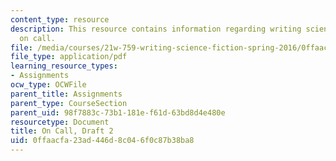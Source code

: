 ```yaml
---
content_type: resource
description: This resource contains information regarding writing science fiction
  on call.
file: /media/courses/21w-759-writing-science-fiction-spring-2016/0ffaacfa23ad446d8c046f0c87b38ba8_MIT21W_759S16_OnCall2.pdf
file_type: application/pdf
learning_resource_types:
- Assignments
ocw_type: OCWFile
parent_title: Assignments
parent_type: CourseSection
parent_uid: 98f7883c-73b1-181e-f61d-63bd8d4e480e
resourcetype: Document
title: On Call, Draft 2
uid: 0ffaacfa-23ad-446d-8c04-6f0c87b38ba8
---
```

